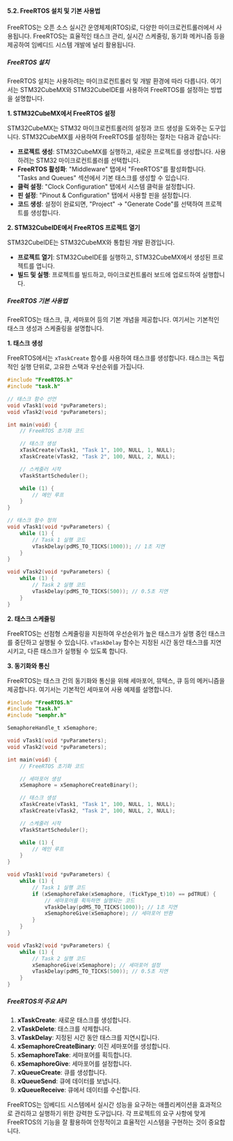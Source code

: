 #### 5.2. FreeRTOS 설치 및 기본 사용법

FreeRTOS는 오픈 소스 실시간 운영체제(RTOS)로, 다양한 마이크로컨트롤러에서 사용됩니다. FreeRTOS는 효율적인 태스크 관리, 실시간 스케줄링, 동기화 메커니즘 등을 제공하여 임베디드 시스템 개발에 널리 활용됩니다.

##### FreeRTOS 설치

FreeRTOS 설치는 사용하려는 마이크로컨트롤러 및 개발 환경에 따라 다릅니다. 여기서는 STM32CubeMX와 STM32CubeIDE를 사용하여 FreeRTOS를 설정하는 방법을 설명합니다.

**1. STM32CubeMX에서 FreeRTOS 설정**

STM32CubeMX는 STM32 마이크로컨트롤러의 설정과 코드 생성을 도와주는 도구입니다. STM32CubeMX를 사용하여 FreeRTOS를 설정하는 절차는 다음과 같습니다:

- **프로젝트 생성**: STM32CubeMX를 실행하고, 새로운 프로젝트를 생성합니다. 사용하려는 STM32 마이크로컨트롤러를 선택합니다.
- **FreeRTOS 활성화**: "Middleware" 탭에서 "FreeRTOS"를 활성화합니다. "Tasks and Queues" 섹션에서 기본 태스크를 생성할 수 있습니다.
- **클럭 설정**: "Clock Configuration" 탭에서 시스템 클럭을 설정합니다.
- **핀 설정**: "Pinout & Configuration" 탭에서 사용할 핀을 설정합니다.
- **코드 생성**: 설정이 완료되면, "Project" -> "Generate Code"를 선택하여 프로젝트를 생성합니다.

**2. STM32CubeIDE에서 FreeRTOS 프로젝트 열기**

STM32CubeIDE는 STM32CubeMX와 통합된 개발 환경입니다.

- **프로젝트 열기**: STM32CubeIDE를 실행하고, STM32CubeMX에서 생성된 프로젝트를 엽니다.
- **빌드 및 실행**: 프로젝트를 빌드하고, 마이크로컨트롤러 보드에 업로드하여 실행합니다.

##### FreeRTOS 기본 사용법

FreeRTOS는 태스크, 큐, 세마포어 등의 기본 개념을 제공합니다. 여기서는 기본적인 태스크 생성과 스케줄링을 설명합니다.

**1. 태스크 생성**

FreeRTOS에서는 `xTaskCreate` 함수를 사용하여 태스크를 생성합니다. 태스크는 독립적인 실행 단위로, 고유한 스택과 우선순위를 가집니다.

```c
#include "FreeRTOS.h"
#include "task.h"

// 태스크 함수 선언
void vTask1(void *pvParameters);
void vTask2(void *pvParameters);

int main(void) {
    // FreeRTOS 초기화 코드

    // 태스크 생성
    xTaskCreate(vTask1, "Task 1", 100, NULL, 1, NULL);
    xTaskCreate(vTask2, "Task 2", 100, NULL, 2, NULL);

    // 스케줄러 시작
    vTaskStartScheduler();

    while (1) {
        // 메인 루프
    }
}

// 태스크 함수 정의
void vTask1(void *pvParameters) {
    while (1) {
        // Task 1 실행 코드
        vTaskDelay(pdMS_TO_TICKS(1000)); // 1초 지연
    }
}

void vTask2(void *pvParameters) {
    while (1) {
        // Task 2 실행 코드
        vTaskDelay(pdMS_TO_TICKS(500)); // 0.5초 지연
    }
}
```

**2. 태스크 스케줄링**

FreeRTOS는 선점형 스케줄링을 지원하여 우선순위가 높은 태스크가 실행 중인 태스크를 중단하고 실행될 수 있습니다. `vTaskDelay` 함수는 지정된 시간 동안 태스크를 지연시키고, 다른 태스크가 실행될 수 있도록 합니다.

**3. 동기화와 통신**

FreeRTOS는 태스크 간의 동기화와 통신을 위해 세마포어, 뮤텍스, 큐 등의 메커니즘을 제공합니다. 여기서는 기본적인 세마포어 사용 예제를 설명합니다.

```c
#include "FreeRTOS.h"
#include "task.h"
#include "semphr.h"

SemaphoreHandle_t xSemaphore;

void vTask1(void *pvParameters);
void vTask2(void *pvParameters);

int main(void) {
    // FreeRTOS 초기화 코드

    // 세마포어 생성
    xSemaphore = xSemaphoreCreateBinary();

    // 태스크 생성
    xTaskCreate(vTask1, "Task 1", 100, NULL, 1, NULL);
    xTaskCreate(vTask2, "Task 2", 100, NULL, 2, NULL);

    // 스케줄러 시작
    vTaskStartScheduler();

    while (1) {
        // 메인 루프
    }
}

void vTask1(void *pvParameters) {
    while (1) {
        // Task 1 실행 코드
        if (xSemaphoreTake(xSemaphore, (TickType_t)10) == pdTRUE) {
            // 세마포어를 획득하면 실행되는 코드
            vTaskDelay(pdMS_TO_TICKS(1000)); // 1초 지연
            xSemaphoreGive(xSemaphore); // 세마포어 반환
        }
    }
}

void vTask2(void *pvParameters) {
    while (1) {
        // Task 2 실행 코드
        xSemaphoreGive(xSemaphore); // 세마포어 설정
        vTaskDelay(pdMS_TO_TICKS(500)); // 0.5초 지연
    }
}
```

##### FreeRTOS의 주요 API

1. **xTaskCreate**: 새로운 태스크를 생성합니다.
2. **vTaskDelete**: 태스크를 삭제합니다.
3. **vTaskDelay**: 지정된 시간 동안 태스크를 지연시킵니다.
4. **xSemaphoreCreateBinary**: 이진 세마포어를 생성합니다.
5. **xSemaphoreTake**: 세마포어를 획득합니다.
6. **xSemaphoreGive**: 세마포어를 설정합니다.
7. **xQueueCreate**: 큐를 생성합니다.
8. **xQueueSend**: 큐에 데이터를 보냅니다.
9. **xQueueReceive**: 큐에서 데이터를 수신합니다.

FreeRTOS는 임베디드 시스템에서 실시간 성능을 요구하는 애플리케이션을 효과적으로 관리하고 실행하기 위한 강력한 도구입니다. 각 프로젝트의 요구 사항에 맞게 FreeRTOS의 기능을 잘 활용하여 안정적이고 효율적인 시스템을 구현하는 것이 중요합니다.
